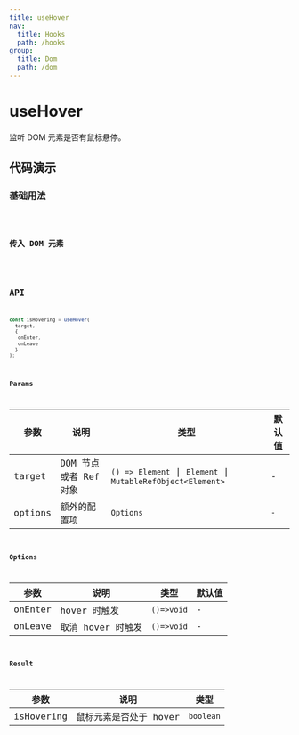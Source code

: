 ```yaml
---
title: useHover
nav:
  title: Hooks
  path: /hooks
group:
  title: Dom
  path: /dom
---
```


# useHover

<Tag lang="zh-CN" tags="ssr"></Tag>

监听 DOM 元素是否有鼠标悬停。

## 代码演示

### 基础用法

<code src="./demo/demo1.tsx" />

### 传入 DOM 元素

<code src="./demo/demo2.tsx" />

## API

```javascript
const isHovering = useHover(
  target, 
  {
   onEnter,
   onLeave
  }
);
```

### Params

| 参数    | 说明                  | 类型                | 默认值 |
|---------|-----------------------|---------------------|--------|
| target  | DOM 节点或者 Ref 对象 | `() => Element` \| `Element` \| `MutableRefObject<Element>` | -      |
| options | 额外的配置项 | `Options`                 | `-`     |

### Options

| 参数     | 说明                       | 类型      | 默认值  |
|----------|----------------------------|-----------|---------|
| onEnter | hover 时触发       | `()=>void`            | -      |
| onLeave | 取消 hover 时触发        | `()=>void`            | -      |

### Result

| 参数       | 说明                            | 类型    |
|------------|---------------------------------|---------|
| isHovering | 鼠标元素是否处于 hover | `boolean` |